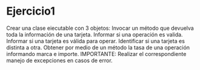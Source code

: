 # Ejercicio1
Crear una clase eiecutable con 3 objetos:
Invocar un método que devuelva toda la información de una tarjeta.
Informar si una operación es valida.
Informar si una tarjeta es válida para operar.
Identificar si una tarjeta es distinta a otra.
Obtener por medio de un método la tasa de una operación informando marca e importe.
IMPORTANTE: Realizar el correspondiente manejo de excepciones en casos de error.
